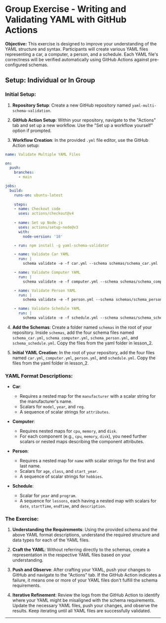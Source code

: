 # Group Exercise - Writing and Validating YAML with GitHub Actions

**Objective:** This exercise is designed to improve your understanding of the YAML structure and syntax. Participants will create various YAML files representing a car, a computer, a person, and a schedule. Each YAML file's correctness will be verified automatically using GitHub Actions against pre-configured schemas.

## **Setup**: Individual or In Group

### Initial Setup:

1. **Repository Setup**: Create a new GitHub repository named `yaml-multi-schema-validation`.

2. **GitHub Action Setup**: Within your repository, navigate to the "Actions" tab and set up a new workflow. Use the "Set up a workflow yourself" option if prompted.

3. **Workflow Creation**: In the provided `.yml` file editor, use the GitHub Action setup:

<p style="page-break-before: always"></p>

```yaml
name: Validate Multiple YAML Files

on: 
  push:
    branches:
      - main

jobs:
  build:
    runs-on: ubuntu-latest
    
    steps:
    - name: Checkout code
      uses: actions/checkout@v4
      
    - name: Set up Node.js
      uses: actions/setup-node@v3
      with:
        node-version: '18'

    - run: npm install -g yaml-schema-validator

    - name: Validate Car YAML
      run: |
        schema validate -e -f car.yml --schema schemas/schema_car.yml

    - name: Validate Computer YAML
      run: |
        schema validate -e -f computer.yml --schema schemas/schema_computer.yml

    - name: Validate Person YAML
      run: |
        schema validate -e -f person.yml --schema schemas/schema_person.yml

    - name: Validate Schedule YAML
      run: |
        schema validate -e -f schedule.yml --schema schemas/schema_schedule.yml

```

4. **Add the Schemas**: Create a folder named `schemas` in the root of your repository. Inside `schemas`, add the four schema files named `schema_car.yml`, `schema_computer.yml`, `schema_person.yml`, and `schema_schedule.yml`. Copy the files from the yaml folder in lesson_2.

5. **Initial YAML Creation**: In the root of your repository, add the four files named `car.yml`, `computer.yml`, `person.yml`, and `schedule.yml`. Copy the files from the yaml folder in lesson_2.

### YAML Format Descriptions:

- **Car**:
  - Requires a nested map for the `manufacturer` with a scalar string for the manufacturer's name.
  - Scalars for `model`, `year`, and `reg`.
  - A sequence of scalar strings for `attributes`.

- **Computer**:
  - Requires nested maps for `cpu`, `memory`, and `disk`.
  - For each component (e.g., `cpu`, `memory`, `disk`), you need further scalars or nested maps describing the component attributes.

- **Person**:
  - Requires a nested map for `name` with scalar strings for the first and last name.
  - Scalars for `age`, `class`, and `start_year`.
  - A sequence of scalar strings for `hobbies`.

- **Schedule**:
  - Scalar for `year` and `program`.
  - A sequence for `lessons`, each having a nested map with scalars for `date`, `startTime`, `endTime`, and `description`.

### The Exercise:

1. **Understanding the Requirements**: Using the provided schema and the above YAML format descriptions, understand the required structure and data types for each of the YAML files.

2. **Craft the YAML**: Without referring directly to the schemas, create a representation in the respective YAML files based on your understanding.

3. **Push and Observe**: After crafting your YAML, push your changes to GitHub and navigate to the "Actions" tab. If the GitHub Action indicates a failure, it means one or more of your YAML files don't fulfill the schema requirements.

4. **Iterative Refinement**: Review the logs from the GitHub Action to identify where your YAML might be misaligned with the schema requirements. Update the necessary YAML files, push your changes, and observe the results. Keep iterating until all YAML files are successfully validated.

---

